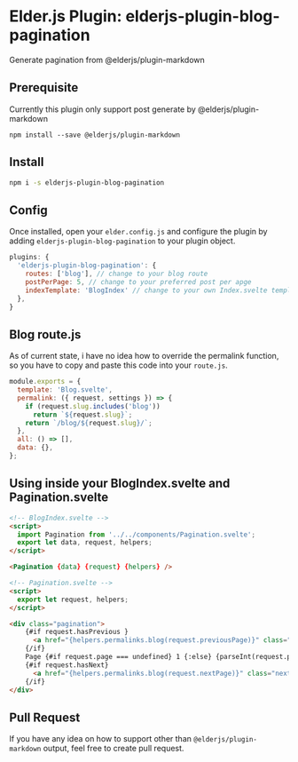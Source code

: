 # Elder.js Plugin: elderjs-plugin-blog-pagination

Generate pagination from @elderjs/plugin-markdown

## Prerequisite

Currently this plugin only support post generate by @elderjs/plugin-markdown

```
npm install --save @elderjs/plugin-markdown
```

## Install

```bash
npm i -s elderjs-plugin-blog-pagination
```

## Config

Once installed, open your `elder.config.js` and configure the plugin by adding `elderjs-plugin-blog-pagination` to your plugin object.

```javascript
plugins: {
  'elderjs-plugin-blog-pagination': {
    routes: ['blog'], // change to your blog route
    postPerPage: 5, // change to your preferred post per apge
    indexTemplate: 'BlogIndex' // change to your own Index.svelte template but without `.svelte`
  },
}
```

## Blog route.js

As of current state, i have no idea how to override the permalink function, so you have to copy and paste this code into your `route.js`.

```js
module.exports = {
  template: 'Blog.svelte',
  permalink: ({ request, settings }) => {
    if (request.slug.includes('blog'))
      return `${request.slug}`;
    return `/blog/${request.slug}/`;
  },
  all: () => [],
  data: {},
};
```

## Using inside your BlogIndex.svelte and Pagination.svelte

```html
<!-- BlogIndex.svelte -->
<script>
  import Pagination from '../../components/Pagination.svelte';
  export let data, request, helpers;
</script>

<Pagination {data} {request} {helpers} />
```


```html
<!-- Pagination.svelte -->
<script>
  export let request, helpers;
</script>

<div class="pagination">
    {#if request.hasPrevious }
      <a href="{helpers.permalinks.blog(request.previousPage)}" class="prev">&lsaquo;</a>
    {/if}
    Page {#if request.page === undefined} 1 {:else} {parseInt(request.page)} {/if} / {request.lastPage}
    {#if request.hasNext}
      <a href="{helpers.permalinks.blog(request.nextPage)}" class="next">&rsaquo;</a>
    {/if}
</div>
```

## Pull Request

If you have any idea on how to support other than `@elderjs/plugin-markdown` output, feel free to create pull request.
